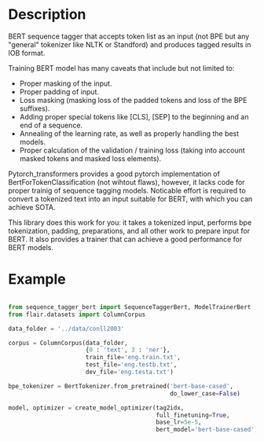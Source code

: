 # Description

BERT sequence tagger that accepts token list as an input (not BPE but any "general" tokenizer like NLTK or Standford) and produces tagged results in IOB format.

Training BERT model has many caveats that include but not limited to:  
- Proper masking of the input.
- Proper padding of input.
- Loss masking (masking loss of the padded tokens and loss of the BPE suffixes).
- Adding proper special tokens like [CLS], [SEP] to the beginning and an end of a sequence.
- Annealing of the learning rate, as well as properly handling the best models.
- Proper calculation of the validation / training loss (taking into account masked tokens and masked loss elements).

Pytorch_transformers provides a good pytorch implementation of BertForTokenClassification (not wihtout flaws), however, it lacks code for proper trainig of sequence tagging models. Noticable effort is required to convert a tokenized text into an input suitable for BERT, with which you can achieve SOTA.

This library does this work for you: it takes a tokenized input, performs bpe tokenization, padding, preparations, and all other work to prepare input for BERT. It also provides a trainer that can achieve a good performance for BERT models. 

# Example

```python

from sequence_tagger_bert import SequenceTaggerBert, ModelTrainerBert
from flair.datasets import ColumnCorpus

data_folder = '../data/conll2003'

corpus = ColumnCorpus(data_folder, 
                      {0 : 'text', 3 : 'ner'},
                      train_file='eng.train.txt',
                      test_file='eng.testb.txt',
                      dev_file='eng.testa.txt')

bpe_tokenizer = BertTokenizer.from_pretrained('bert-base-cased', 
                                              do_lower_case=False)

model, optimizer = create_model_optimizer(tag2idx, 
                                          full_finetuning=True, 
                                          base_lr=5e-5,
                                          bert_model='bert-base-cased')

```